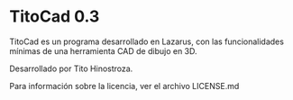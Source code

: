 TitoCad 0.3
===========

TitoCad es un programa desarrollado en Lazarus, con las funcionalidades mínimas de una herramienta CAD de dibujo en 3D.


Desarrollado por Tito Hinostroza.

Para información sobre la licencia, ver el archivo LICENSE.md